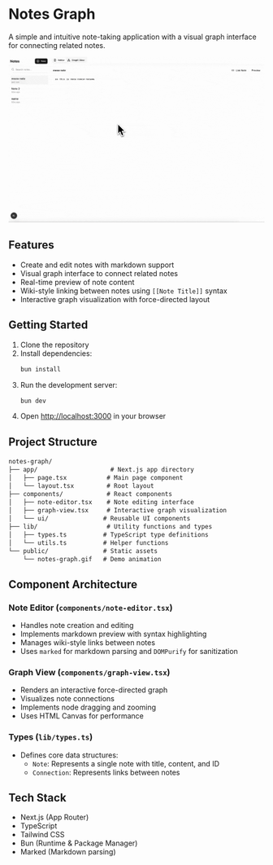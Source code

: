 # Notes Graph

A simple and intuitive note-taking application with a visual graph interface for connecting related notes.

![Notes Graph Demo](notes-graph.gif)

## Features

- Create and edit notes with markdown support
- Visual graph interface to connect related notes
- Real-time preview of note content
- Wiki-style linking between notes using `[[Note Title]]` syntax
- Interactive graph visualization with force-directed layout

## Getting Started

1. Clone the repository
2. Install dependencies:
   ```bash
   bun install
   ```
3. Run the development server:
   ```bash
   bun dev
   ```
4. Open [http://localhost:3000](http://localhost:3000) in your browser

## Project Structure

```
notes-graph/
├── app/                    # Next.js app directory
│   ├── page.tsx           # Main page component
│   └── layout.tsx         # Root layout
├── components/            # React components
│   ├── note-editor.tsx    # Note editing interface
│   ├── graph-view.tsx     # Interactive graph visualization
│   └── ui/               # Reusable UI components
├── lib/                   # Utility functions and types
│   ├── types.ts          # TypeScript type definitions
│   └── utils.ts          # Helper functions
└── public/               # Static assets
    └── notes-graph.gif   # Demo animation
```

## Component Architecture

### Note Editor (`components/note-editor.tsx`)
- Handles note creation and editing
- Implements markdown preview with syntax highlighting
- Manages wiki-style links between notes
- Uses `marked` for markdown parsing and `DOMPurify` for sanitization

### Graph View (`components/graph-view.tsx`)
- Renders an interactive force-directed graph
- Visualizes note connections
- Implements node dragging and zooming
- Uses HTML Canvas for performance

### Types (`lib/types.ts`)
- Defines core data structures:
  - `Note`: Represents a single note with title, content, and ID
  - `Connection`: Represents links between notes

## Tech Stack

- Next.js (App Router)
- TypeScript
- Tailwind CSS
- Bun (Runtime & Package Manager)
- Marked (Markdown parsing)


